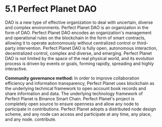# 5.1 Perfect Planet DAO

DAO is a new type of effective organization to deal with uncertain, diverse and complex environments. Perfect Planet DAO is an organization in the form of DAO. Perfect Planet DAO encodes an organization's management and operational rules on the blockchain in the form of smart contracts, allowing it to operate autonomously without centralized control or third-party intervention. Perfect Planet DAO is fully open, autonomous interaction, decentralized control, complex and diverse, and emerging. Perfect Planet DAO is not limited by the space of the real physical world, and its evolution process is driven by events or goals, forming rapidly, spreading and highly interactive.

**Community governance method:** In order to improve collaboration efficiency and information transparency, Perfect Planet uses blockchain as the underlying technical framework to open account book records and share information and data. The underlying technology framework of Perfect Planet is Binance Smart Chain. Perfect Planet's project is completely open source to ensure openness and allow any node to participate in contributions. Perfect Planet adopts a distributed node design scheme, and any node can access and participate at any time, any place, and any node. contribute.

